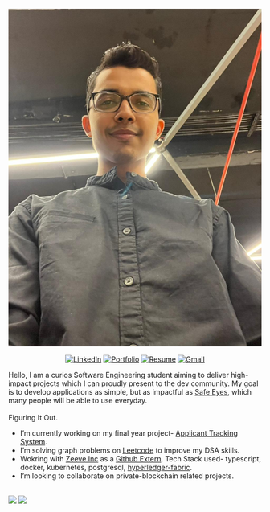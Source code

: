 ![Intro](https://raw.githubusercontent.com/miir2709/miir2709/master/assets/Mihir.jpeg) 	


<p align="center">
	<a href="https://www.linkedin.com/in/mihir--mehta/" target="_blank"><img src="https://img.shields.io/badge/linkedin-%230077B5.svg?&style=for-the-badge&logo=linkedin&logoColor=white" alt="LinkedIn"></a>
	<a href="https://miir2709.github.io/" target="_blank"><img src="https://img.shields.io/badge/-Portfolio%20Website-%233781da?&style=for-the-badge" alt="Portfolio" /></a>
	<a href="https://drive.google.com/file/d/1bd_SL-ZxH5BynCwejN0Lc889BQfleZ0Z/view?usp=sharing" target="_blank"><img src="https://img.shields.io/badge/-Resume-%233781da?&style=for-the-badge" alt="Resume" /></a>
	<a href="mailto:mehta.mihir2709@gmail.com" target="_blank"><img src="https://img.shields.io/badge/-mehta.mihir2709@gmail.com-c14438?style=for-the-badge&logo=Gmail&logoColor=white" alt="Gmail" /></a>
</p>


Hello, I am a curios Software Engineering student aiming to deliver high-impact projects which I can proudly present to the dev community. My goal is to develop applications as simple, but as impactful as [Safe Eyes](https://computingforgeeks.com/install-use-safeeyes-ubuntu-fedora-arch-debian/), which many people will be able to use everyday. <br><br>
Figuring It Out.

- I’m currently working on my final year project- [Applicant Tracking System](https://github.com/miir2709/Applicant-Tracking-System).
- I’m solving graph problems on [Leetcode](https://leetcode.com/user9783l/) to improve my DSA skills.
- Wokring with [Zeeve Inc](https://www.zeeve.io/) as a [Github Extern](https://docs.google.com/document/d/1J21ii8xbloqUFMiGdx4DUHgbLAvmUt-Mob4vNU4SWHY/edit?usp=sharing). Tech Stack used- typescript, docker, kubernetes, postgresql, [hyperledger-fabric](https://hyperledger-fabric.readthedocs.io/en/release-2.2/). 
- I’m looking to collaborate on private-blockchain related projects.
<br/>



<img src="https://github-readme-stats.vercel.app/api?username=miir2709&hide=prs&show_icons=true&title_color=3380C4&icon_color=3380C4&text_color=edf2f7&bg_color=151515" />

<img src="https://github-readme-streak-stats.herokuapp.com/?user=miir2709&theme=dark" />
